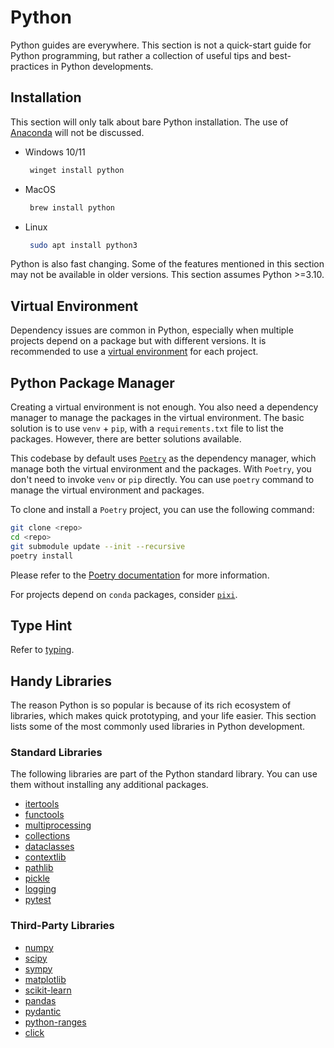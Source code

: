 # Python

Python guides are everywhere. This section is not a quick-start guide for Python programming, but rather a collection of useful tips and best-practices in Python developments.

## Installation

This section will only talk about bare Python installation. The use of [Anaconda](https://anaconda.org/) will not be discussed.

- Windows 10/11
  ```powershell
   winget install python
  ```
- MacOS
  ```bash
   brew install python
  ```
- Linux
  ```bash
   sudo apt install python3
  ```

Python is also fast changing. Some of the features mentioned in this section may not be available in older versions. This section assumes Python >=3.10.

## Virtual Environment

Dependency issues are common in Python, especially when multiple projects depend on a package but with different versions. It is recommended to use a [virtual environment](https://docs.python.org/3/library/venv.html) for each project.

## Python Package Manager

Creating a virtual environment is not enough. You also need a dependency manager to manage the packages in the virtual environment. The basic solution is to use `venv` + `pip`, with a `requirements.txt` file to list the packages. However, there are better solutions available.

This codebase by default uses [`Poetry`](https://python-poetry.org/) as the dependency manager, which manage both the virtual environment and the packages. With `Poetry`, you don't need to invoke `venv` or `pip` directly. You can use `poetry` command to manage the virtual environment and packages.

To clone and install a `Poetry` project, you can use the following command:

```bash
git clone <repo>
cd <repo>
git submodule update --init --recursive
poetry install
```

Please refer to the [Poetry documentation](https://python-poetry.org/docs/) for more information.

For projects depend on `conda` packages, consider [`pixi`](https://pixi.sh/).

## Type Hint

Refer to [typing](https://docs.python.org/3/library/typing.html).

## Handy Libraries

The reason Python is so popular is because of its rich ecosystem of libraries, which makes quick prototyping, and your life easier. This section lists some of the most commonly used libraries in Python development.

### Standard Libraries

The following libraries are part of the Python standard library. You can use them without installing any additional packages.

- [itertools](https://docs.python.org/3/library/itertools.html)
- [functools](https://docs.python.org/3/library/functools.html)
- [multiprocessing](https://docs.python.org/3/library/multiprocessing.html)
- [collections](https://docs.python.org/3/library/collections.html)
- [dataclasses](https://docs.python.org/3/library/dataclasses.html)
- [contextlib](https://docs.python.org/3/library/contextlib.html)
- [pathlib](https://docs.python.org/3/library/pathlib.html)
- [pickle](https://docs.python.org/3/library/pickle.html)
- [logging](https://docs.python.org/3/library/logging.html)
- [pytest](https://docs.pytest.org/en/latest/)

### Third-Party Libraries

- [numpy](https://numpy.org/)
- [scipy](https://www.scipy.org/)
- [sympy](https://www.sympy.org/)
- [matplotlib](https://matplotlib.org/)
- [scikit-learn](https://scikit-learn.org/stable/)
- [pandas](https://pandas.pydata.org/)
- [pydantic](https://docs.pydantic.dev/)
- [python-ranges](https://pypi.org/project/python-ranges/)
- [click](https://click.palletsprojects.com/)
